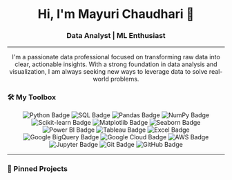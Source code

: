 <h1 align="center">Hi, I'm Mayuri Chaudhari 👋</h1>

<h3 align="center">Data Analyst | ML Enthusiast </h3>

---

<p align="center">
  I'm a passionate data professional focused on transforming raw data into clear, actionable insights. With a strong foundation in data analysis and visualization, I am always seeking new ways to leverage data to solve real-world problems.
</p>

### 🛠️ My Toolbox

<p align="center">
<!-- Programming & Data Science -->
<img src="https://img.shields.io/badge/Python-3776AB?style=for-the-badge&logo=python&logoColor=white" alt="Python Badge" />
<img src="https://img.shields.io/badge/SQL-4479A1?style=for-the-badge&logo=mysql&logoColor=white" alt="SQL Badge" />
<img src="https://img.shields.io/badge/Pandas-150458?style=for-the-badge&logo=pandas&logoColor=white" alt="Pandas Badge" />
<img src="https://img.shields.io/badge/NumPy-013243?style=for-the-badge&logo=numpy&logoColor=white" alt="NumPy Badge" />
<img src="https://img.shields.io/badge/scikit--learn-F7931E?style=for-the-badge&logo=scikit-learn&logoColor=white" alt="Scikit-learn Badge" />

<!-- Visualization & BI -->
<img src="https://img.shields.io/badge/Matplotlib-005571?style=for-the-badge&logo=plotly&logoColor=white" alt="Matplotlib Badge" />
<img src="https://img.shields.io/badge/Seaborn-9C27B0?style=for-the-badge&logo=plotly&logoColor=white" alt="Seaborn Badge" />
<img src="https://img.shields.io/badge/Power%20BI-F2C811?style=for-the-badge&logo=power-bi&logoColor=black" alt="Power BI Badge" />
<img src="https://img.shields.io/badge/Tableau-E97627?style=for-the-badge&logo=tableau&logoColor=white" alt="Tableau Badge" />
<img src="https://img.shields.io/badge/Microsoft%20Excel-217346?style=for-the-badge&logo=microsoft-excel&logoColor=white" alt="Excel Badge" />

<!-- Cloud & Databases -->
<img src="https://img.shields.io/badge/Google%20BigQuery-4285F4?style=for-the-badge&logo=google-cloud&logoColor=white" alt="Google BigQuery Badge" />
<img src="https://img.shields.io/badge/Google%20Cloud-4285F4?style=for-the-badge&logo=google-cloud&logoColor=white" alt="Google Cloud Badge" />
<img src="https://img.shields.io/badge/AWS-232F3E?style=for-the-badge&logo=amazon-aws&logoColor=white" alt="AWS Badge" />

<!-- Tools -->
<img src="https://img.shields.io/badge/Jupyter-F37626?style=for-the-badge&logo=jupyter&logoColor=white" alt="Jupyter Badge" />
<img src="https://img.shields.io/badge/Git-F05032?style=for-the-badge&logo=git&logoColor=white" alt="Git Badge" />
<img src="https://img.shields.io/badge/GitHub-181717?style=for-the-badge&logo=github&logoColor=white" alt="GitHub Badge" />

</p>

---

### 💼 Pinned Projects









